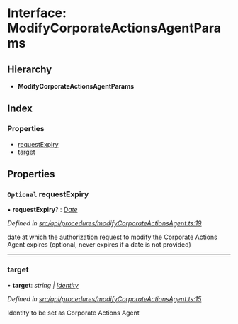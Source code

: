 # Interface: ModifyCorporateActionsAgentParams

## Hierarchy

* **ModifyCorporateActionsAgentParams**

## Index

### Properties

* [requestExpiry](modifycorporateactionsagentparams.md#optional-requestexpiry)
* [target](modifycorporateactionsagentparams.md#target)

## Properties

### `Optional` requestExpiry

• **requestExpiry**? : *[Date](../enums/transactionargumenttype.md#date)*

*Defined in [src/api/procedures/modifyCorporateActionsAgent.ts:19](https://github.com/PolymathNetwork/polymesh-sdk/blob/31a16a34/src/api/procedures/modifyCorporateActionsAgent.ts#L19)*

date at which the authorization request to modify the Corporate Actions Agent expires (optional, never expires if a date is not provided)

___

###  target

• **target**: *string | [Identity](../classes/identity.md)*

*Defined in [src/api/procedures/modifyCorporateActionsAgent.ts:15](https://github.com/PolymathNetwork/polymesh-sdk/blob/31a16a34/src/api/procedures/modifyCorporateActionsAgent.ts#L15)*

Identity to be set as Corporate Actions Agent
